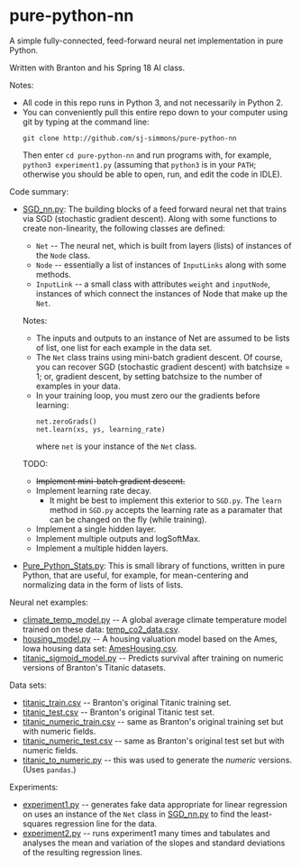 # pure-python-nn
A simple fully-connected, feed-forward neural net implementation in pure Python.

Written with Branton and his Spring 18 AI class.

Notes:
  * All code in this repo runs in Python 3, and not necessarily in Python 2.
  * You can conveniently pull this entire repo down to your computer using git by typing at the command
    line:
    ```
    git clone http://github.com/sj-simmons/pure-python-nn
    ```
    Then enter `cd pure-python-nn` and run programs with, for example, `python3 experiment1.py`
    (assuming that `python3` is in your `PATH`; otherwise you should be able to open, run,
    and edit the code in IDLE).

Code summary:
  * [SGD_nn.py](SGD_nn.py): The building blocks of a feed forward neural net that trains via SGD (stochastic gradient descent).
    Along with some functions to create non-linearity, the following classes are defined:
    * `Net` -- The neural net, which is built from layers (lists) of instances of the `Node` class.
    * `Node` -- essentially a list of instances of `InputLinks` along with some methods.
    * `InputLink` -- a small class with attributes `weight` and `inputNode`, instances of which connect the
      instances of Node that make up the `Net`.

    Notes:
    * The inputs and outputs to an instance of Net are assumed to be lists of list, one list for
      each example in the data set.
    * The `Net` class trains using mini-batch gradient descent.  Of course, you can recover SGD (stochastic gradient descent)
      with batchsize = 1; or, gradient descent, by setting batchsize to the number of examples in your data.
    * In your training loop, you must zero our the gradients before learning:
      ```
      net.zeroGrads()
      net.learn(xs, ys, learning_rate)
      ```
      where `net` is your instance of the `Net` class.

    TODO:
    * ~~Implement mini-batch gradient descent.~~
    * Implement learning rate decay.  
      * It might be best to implement this exterior to `SGD.py`.  The `learn` method in `SGD.py` accepts the learning
        rate as a paramater that can be changed on the fly (while training).
    * Implement a single hidden layer.
    * Implement multiple outputs and logSoftMax.
    * Implement a multiple hidden layers.
  * [Pure_Python_Stats.py](Pure_Python_Stats.py): This is small library of functions, written in pure Python,
    that are useful, for example, for mean-centering and normalizing data in the form of lists of lists.

Neural net examples:
  * [climate_temp_model.py](climate_temp_model.py) -- A global average climate temperature model trained on these data:
    [temp_co2_data.csv](datasets/temp_co2_data.csv).
  * [housing_model.py](housing_model.py) -- A housing valuation model based on the Ames, Iowa housing data set:
    [AmesHousing.csv](datasets/AmesHousing.csv).
  * [titanic_sigmoid_model.py](titanic_sigmoid_model.py) -- Predicts survival after training on numeric versions of Branton's
    Titanic datasets.

Data sets:
  * [titanic_train.csv](datasets/titanic_train.csv) -- Branton's original Titanic training set.
  * [titanic_test.csv](datasets/titanic_test.csv) -- Branton's original Titanic test set.
  * [titanic_numeric_train.csv](datasets/titanic_numeric_train.csv) -- same as Branton's original training set but with numeric fields.
  * [titanic_numeric_test.csv](datasets/titanic_numeric_test.csv) -- same as Branton's original test set but with numeric fields.
  * [titanic_to_numeric.py](datasets/titanic_to_numeric.py) -- this was used to generate the *numeric* versions. (Uses `pandas`.)

Experiments:
  * [experiment1.py](experiment1.py) -- generates fake data appropriate for linear regression on uses an instance of the
    `Net` class in [SGD_nn.py](SGD_nn.py) to find the least-squares regression line for the data.
  * [experiment2.py](experiment2.py) -- runs experiment1 many times and tabulates and analyses the mean and variation
    of the slopes and standard deviations of the resulting regression lines.
